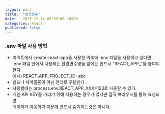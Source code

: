 ```yaml
---
layout: post
title:  "환경변수"
date:   2023-12-14 00:39:00 +0900
categories: React
published: false
---
```


### .env 파일 사용 방법

- 리액트에서 create-react-app을 사용한 이후에 .env 파일을 사용하고 싶다면  
.env 파일 안에서 사용되는 환경변수명들 앞에는 반드시 "REACT_APP_"을 붙여야 한다.  
예시) REACT_APP_PROJECT_ID=abc
- 쉼표나 세미콜론이 아닌 엔터로 구분한다.
- 사용할때는 process.env.REACT_APP_XXX=123로 사용할 수 있다.
- 개인 API KEY를 가리기 위해 사용하는 경우가 많지만 결국 브라우저를 통해 요청되면  
데이터가 이동하기 때문에 반드시 숨겨지는것은 아니다.